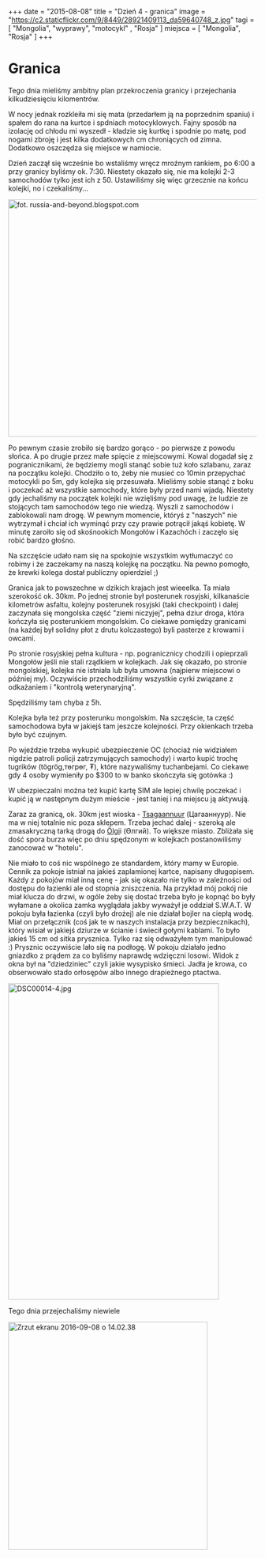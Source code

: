 +++
date = "2015-08-08" 
title = "Dzień 4 - granica"
image = "https://c2.staticflickr.com/9/8449/28921409113_da59640748_z.jpg" 
tagi = [ "Mongolia", "wyprawy", "motocykl" , "Rosja" ] 
miejsca = [ "Mongolia", "Rosja" ]
+++

# Granica

Tego dnia mieliśmy ambitny plan przekroczenia granicy i przejechania kilkudziesięciu kilomentrów. 

W nocy jednak rozkleiła mi się mata (przedarłem ją na poprzednim spaniu) i spałem do rana na kurtce i spdniach motocyklowych. Fajny sposób na izolację od chłodu mi wyszedł - kładzie się kurtkę i spodnie po matę, pod nogami zbroję i jest kilka dodatkowych cm chroniących od zimna. Dodatkowo oszczędza się miejsce w namiocie.

Dzień zaczął się wcześnie bo wstaliśmy wręcz mroźnym rankiem, po 6:00 a przy granicy byliśmy ok. 7:30. Niestety okazało się, nie ma kolejki 2-3 samochodów tylko jest ich z 50. Ustawiliśmy się więc grzecznie na końcu kolejki, no i czekaliśmy...

<a data-flickr-embed="true"  href="https://www.flickr.com/photos/cayco/28921409113/in/dateposted/" title="fot. russia-and-beyond.blogspot.com"><img src="https://c2.staticflickr.com/9/8449/28921409113_da59640748_z.jpg" width="640" height="480" alt="fot. russia-and-beyond.blogspot.com"></a><script async src="//embedr.flickr.com/assets/client-code.js" charset="utf-8"></script>

Po pewnym czasie zrobiło się bardzo gorąco - po pierwsze z powodu słońca. A po drugie przez małe spięcie z miejscowymi. Kowal dogadał się z pogranicznikami, że będziemy mogli stanąć sobie tuż koło szlabanu, zaraz na początku kolejki. Chodziło o to, żeby nie musieć co 10min przepychać motocykli po 5m, gdy kolejka się przesuwała. Mieliśmy sobie stanąć z boku i poczekać aż wszystkie samochody, które były przed nami wjadą. Niestety gdy jechaliśmy na początek kolejki nie wzięliśmy pod uwagę, że ludzie ze stojących tam samochodów tego nie wiedzą. Wyszli z samochodów i zablokowali nam drogę. W pewnym momencie, któryś z "naszych" nie wytrzymał i chciał ich wyminąć przy czy prawie potrącił jakąś kobietę. W minutę zaroiło się od skośnookich Mongołów i Kazachóch i zaczęło się robić bardzo głośno.

Na szczęście udało nam się na spokojnie wszystkim wytłumaczyć co robimy i że zaczekamy na naszą kolejkę na początku. Na pewno pomogło, że krewki kolega dostał publiczny opierdziel ;)

Granica jak to powszechne w dzikich krajach jest wieeelka. Ta miała szerokość ok. 30km. Po jednej stronie był posterunek rosyjski, kilkanaście kilometrów asfaltu, kolejny posterunek rosyjski (taki checkpoint) i dalej zaczynała się mongolska część "ziemi niczyjej", pełna dziur droga, która kończyła się posterunkiem mongolskim. Co ciekawe pomiędzy granicami (na każdej był solidny płot z drutu kolczastego) byli pasterze z krowami i owcami.

Po stronie rosyjskiej pełna kultura - np. pogranicznicy chodzili i opieprzali Mongołów jeśli nie stali rządkiem w kolejkach. Jak się okazało, po stronie mongolskiej, kolejka nie istniała lub była umowna (najpierw miejscowi o później my). Oczywiście przechodziliśmy wszystkie cyrki związane z odkażaniem i "kontrolą weterynaryjną". 

Spędziliśmy tam chyba z 5h. 

Kolejka była też przy posterunku mongolskim. Na szczęście, ta część samochodowa była w jakiejś tam jeszcze kolejności. Przy okienkach trzeba było być czujnym.

Po wjeździe trzeba wykupić ubezpieczenie OC (chociaż nie widziałem nigdzie patroli policji zatrzymujących samochody) i warto kupić trochę tugrików (tögrög,төгрөг, ₮), które nazywaliśmy tuchanbejami. Co ciekawe gdy 4 osoby wymieniły po $300 to w banko skończyła się gotówka :)

W ubezpieczalni można też kupić kartę SIM ale lepiej chwilę poczekać i kupić ją w następnym dużym mieście - jest taniej i na miejscu ją aktywują.

Zaraz za granicą, ok. 30km jest wioska - [Tsagaannuur](http://en.wikipedia.org/wiki/Tsagaannuur,_Bayan-Ölgii) (Цагааннуур). Nie ma w niej totalnie nic poza sklepem. Trzeba jechać dalej - szeroką ale zmasakryczną tarką drogą do [Ölgi](http://pl.wikipedia.org/wiki/Olgij)i (Өлгий). To większe miasto. Zbliżała się dość spora burza więc po dniu spędzonym w kolejkach postanowiliśmy zanocować w "hotelu".

Nie miało to coś nic wspólnego ze standardem, który mamy w Europie. Cennik za pokoje istniał na jakieś zaplamionej kartce, napisany długopisem. Każdy z pokojów miał inną cenę - jak się okazało nie tylko w zależności od dostępu do łazienki ale od stopnia zniszczenia. Na przykład mój pokój nie miał klucza do drzwi, w ogóle żeby się dostać trzeba było je kopnąć bo były wyłamane a okolica zamka wyglądała jakby wyważył je oddział S.W.A.T. W pokoju była łazienka (czyli było drożej) ale nie działał bojler na ciepłą wodę. Miał on przełącznik (coś jak te w naszych instalacja przy bezpiecznikach), który wisiał w jakiejś dziurze w ścianie i świecił gołymi kablami. To było jakieś 15 cm od sitka prysznica. Tylko raz się odważyłem tym manipulować :) Prysznic oczywiście lało się na podłogę. W pokoju działało jedno gniazdko z prądem za co byliśmy naprawdę wdzięczni losowi. Widok z okna był na "dziedziniec" czyli jakie wysypisko śmieci. Jadła je krowa, co obserwowało stado orłosępów albo innego drapieżnego ptactwa.

<a data-flickr-embed="true"  href="https://www.flickr.com/photos/cayco/29033434330/in/album-72157669961001633/" title="DSC00014-4.jpg"><img src="https://c3.staticflickr.com/9/8808/29033434330_823c21b3c2_z.jpg" width="427" height="640" alt="DSC00014-4.jpg"></a><script async src="//embedr.flickr.com/assets/client-code.js" charset="utf-8"></script>

Tego dnia przejechaliśmy niewiele

<a data-flickr-embed="true"  href="https://www.flickr.com/photos/cayco/28921414213/in/album-72157669961001633/" title="Zrzut ekranu 2016-09-08 o 14.02.38"><img src="https://c6.staticflickr.com/9/8050/28921414213_4782803be2.jpg" width="404" height="461" alt="Zrzut ekranu 2016-09-08 o 14.02.38"></a><script async src="//embedr.flickr.com/assets/client-code.js" charset="utf-8"></script>
